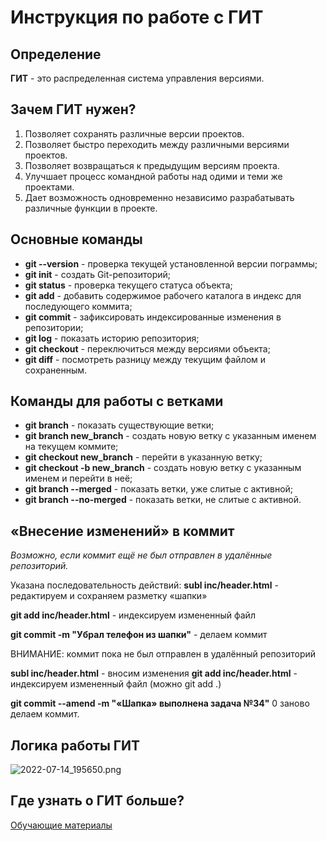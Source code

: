 # Инструкция по работе с ГИТ

## Определение
**ГИТ** - это распределенная система управления версиями.

## Зачем ГИТ нужен?
1. Позволяет сохранять различные версии проектов.
2. Позволяет быстро переходить между различными версиями проектов.
3. Позволяет возвращаться к предыдущим версиям проекта.
4. Улучшает процесс командной работы над одими и теми же проектами.
5. Дает возможность одновременно независимо разрабатывать различные функции в проекте.

## Основные команды
* **git --version** - проверка текущей установленной версии пограммы;
* **git init** - создать Git-репозиторий;
* **git status** - проверка текущего статуса объекта;
* **git add** - добавить содержимое рабочего каталога в индекс для последующего коммита;
* **git commit** - зафиксировать индексированные изменения в репозитории;
* **git log** - показать историю репозитория;
* **git checkout** - переключиться между версиями объекта;
* **git diff** - посмотреть разницу между текущим файлом и сохраненным.

## Команды для работы с ветками
* **git branch** - показать существующие ветки;
* **git branch new_branch** - создать новую ветку с указанным именем на текущем коммите;
* **git checkout new_branch** - перейти в указанную ветку;
* **git checkout -b new_branch** - создать новую ветку с указанным именем и перейти в неё;
* **git branch --merged** - показать ветки, уже слитые с активной;
* **git branch --no-merged** - показать ветки, не слитые с активной.

## «Внесение изменений» в коммит
*Возможно, если коммит ещё не был отправлен в удалённые репозиторий.*

Указана последовательность действий:
**subl inc/header.html** - редактируем и сохраняем разметку «шапки»

**git add inc/header.html** - индексируем измененный файл

**git commit -m "Убрал телефон из шапки"** - делаем коммит

ВНИМАНИЕ: коммит пока не был отправлен в удалённый репозиторий

**subl inc/header.html** - вносим изменения
**git add inc/header.html** - индексируем измененный файл (можно git add .)

**git commit --amend -m "«Шапка» выполнена задача №34"** 0 заново делаем коммит.

## Логика работы ГИТ
![2022-07-14_195650.png](https://drive.google.com/file/d/1yv_JrhvbmckqpoS9v9tVkYjvIml9HLvr/view?usp=sharing)

## Где узнать о ГИТ больше?
[Обучающие материалы](https://www.atlassian.com/ru/git/tutorials)
